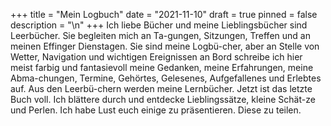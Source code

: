 +++
title = "Mein Logbuch"
date = "2021-11-10"
draft = true
pinned = false
description = "\n"
+++
Ich liebe Bücher und meine Lieblingsbücher sind Leerbücher. Sie begleiten mich an Ta-gungen, Sitzungen, Treffen und an meinen Effinger Dienstagen. Sie sind meine Logbü-cher, aber an Stelle von Wetter, Navigation und wichtigen Ereignissen an Bord schreibe ich hier meist farbig und fantasievoll meine Gedanken, meine Erfahrungen, meine Abma-chungen, Termine, Gehörtes, Gelesenes, Aufgefallenes und Erlebtes auf. Aus den Leerbü-chern werden meine Lernbücher. 
Jetzt ist das letzte Buch voll. Ich blättere durch und entdecke Lieblingssätze, kleine Schät-ze und Perlen. Ich habe Lust euch einige zu präsentieren. Diese zu teilen.